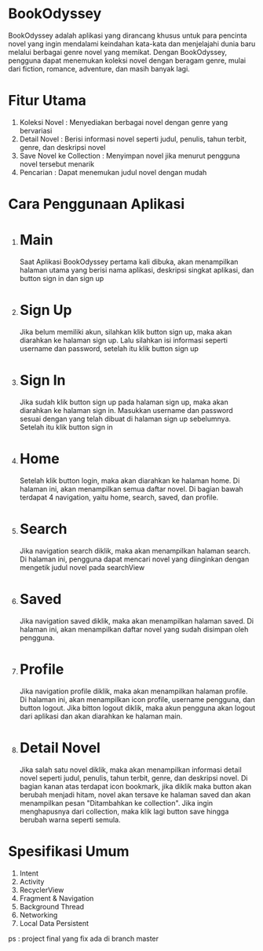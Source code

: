 # BookOdyssey
BookOdyssey adalah aplikasi yang dirancang khusus untuk para pencinta novel yang ingin mendalami keindahan kata-kata dan menjelajahi dunia baru melalui berbagai genre novel yang memikat. Dengan BookOdyssey, pengguna dapat menemukan koleksi novel dengan beragam genre, mulai dari fiction, romance, adventure, dan masih banyak lagi.

# Fitur Utama
1. Koleksi Novel : Menyediakan berbagai novel dengan genre yang bervariasi
2. Detail Novel : Berisi informasi novel seperti judul, penulis, tahun terbit, genre, dan deskripsi novel
3. Save Novel ke Collection : Menyimpan novel jika menurut pengguna novel tersebut menarik
4. Pencarian : Dapat menemukan judul novel dengan mudah

# Cara Penggunaan Aplikasi
1. # Main
   Saat Aplikasi BookOdyssey pertama kali dibuka, akan menampilkan halaman utama yang berisi nama aplikasi, deskripsi singkat aplikasi, dan button sign in dan sign up
2. # Sign Up
   Jika belum memiliki akun, silahkan klik button sign up, maka akan diarahkan ke halaman sign up. Lalu silahkan isi informasi seperti username dan password, setelah itu klik button sign up
3. # Sign In
   Jika sudah klik button sign up pada halaman sign up, maka akan diarahkan ke halaman sign in. Masukkan username dan password sesuai dengan yang telah dibuat di halaman sign up sebelumnya. Setelah itu klik button sign in
4. # Home
   Setelah klik button login, maka akan diarahkan ke halaman home. Di halaman ini, akan menampilkan semua daftar novel. Di bagian bawah terdapat 4 navigation, yaitu home, search, saved, dan profile.
5. # Search
   Jika navigation search diklik, maka akan menampilkan halaman search. Di halaman ini, pengguna dapat mencari novel yang diinginkan dengan mengetik judul novel pada searchView
6. # Saved
   Jika navigation saved diklik, maka akan menampilkan halaman saved. Di halaman ini, akan menampilkan daftar novel yang sudah disimpan oleh pengguna.
7. # Profile
   Jika navigation profile diklik, maka akan menampilkan halaman profile. Di halaman ini, akan menampilkan icon profile, username pengguna, dan button logout. Jika bitton logout diklik, maka akun pengguna akan logout dari aplikasi dan akan diarahkan ke halaman main.
8. # Detail Novel
   Jika salah satu novel diklik, maka akan menampilkan informasi detail novel seperti judul, penulis, tahun terbit, genre, dan deskripsi novel. Di bagian kanan atas terdapat icon bookmark, jika diklik maka button akan berubah menjadi hitam, novel akan tersave ke halaman saved dan akan menampilkan pesan "Ditambahkan ke collection". Jika ingin menghapusnya dari collection, maka klik lagi button save hingga berubah warna seperti semula.

# Spesifikasi Umum
1. Intent
2. Activity
3. RecyclerView
4. Fragment & Navigation
5. Background Thread
6. Networking
7. Local Data Persistent


ps : project final yang fix ada di branch master
